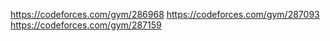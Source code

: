 https://codeforces.com/gym/286968
https://codeforces.com/gym/287093
https://codeforces.com/gym/287159
